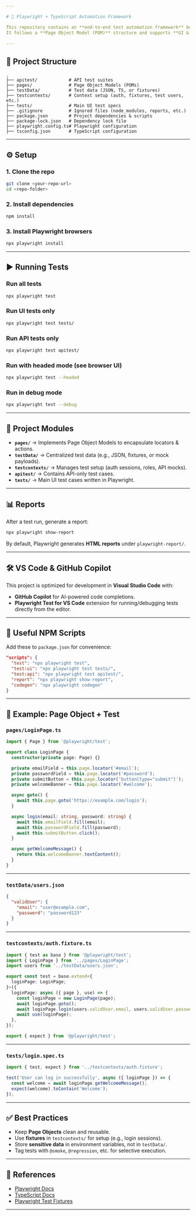 ```yaml
---

# 🚀 Playwright + TypeScript Automation Framework

This repository contains an **end-to-end test automation framework** built with [Playwright](https://playwright.dev/) and **TypeScript**.
It follows a **Page Object Model (POM)** structure and supports **UI & API testing** with reusable test contexts and data-driven design.

---
```


## 📂 Project Structure

```
.
├── apitest/            # API test suites
├── pages/              # Page Object Models (POMs)
├── testData/           # Test data (JSON, TS, or fixtures)
├── testcontexts/       # Context setup (auth, fixtures, test users, etc.)
├── tests/              # Main UI test specs
├── .gitignore          # Ignored files (node_modules, reports, etc.)
├── package.json        # Project dependencies & scripts
├── package-lock.json   # Dependency lock file
├── playwright.config.ts# Playwright configuration
├── tsconfig.json       # TypeScript configuration
```

---

## ⚙️ Setup

### 1. Clone the repo

```bash
git clone <your-repo-url>
cd <repo-folder>
```

### 2. Install dependencies

```bash
npm install
```

### 3. Install Playwright browsers

```bash
npx playwright install
```

---

## ▶️ Running Tests

### Run all tests

```bash
npx playwright test
```

### Run UI tests only

```bash
npx playwright test tests/
```

### Run API tests only

```bash
npx playwright test apitest/
```

### Run with headed mode (see browser UI)

```bash
npx playwright test --headed
```

### Run in debug mode

```bash
npx playwright test --debug
```

---

## 🧩 Project Modules

* **`pages/`** → Implements Page Object Models to encapsulate locators & actions.
* **`testData/`** → Centralized test data (e.g., JSON, fixtures, or mock payloads).
* **`testcontexts/`** → Manages test setup (auth sessions, roles, API mocks).
* **`apitest/`** → Contains API-only test cases.
* **`tests/`** → Main UI test cases written in Playwright.

---

## 📊 Reports

After a test run, generate a report:

```bash
npx playwright show-report
```

By default, Playwright generates **HTML reports** under `playwright-report/`.

---

## 🛠️ VS Code & GitHub Copilot

This project is optimized for development in **Visual Studio Code** with:

* **GitHub Copilot** for AI-powered code completions.
* **Playwright Test for VS Code** extension for running/debugging tests directly from the editor.

---

## 🔑 Useful NPM Scripts

Add these to `package.json` for convenience:

```json
"scripts": {
  "test": "npx playwright test",
  "test:ui": "npx playwright test tests/",
  "test:api": "npx playwright test apitest/",
  "report": "npx playwright show-report",
  "codegen": "npx playwright codegen"
}
```

---

## 📝 Example: Page Object + Test

### `pages/LoginPage.ts`

```ts
import { Page } from '@playwright/test';

export class LoginPage {
  constructor(private page: Page) {}

  private emailField = this.page.locator('#email');
  private passwordField = this.page.locator('#password');
  private submitButton = this.page.locator('button[type="submit"]');
  private welcomeBanner = this.page.locator('#welcome');

  async goto() {
    await this.page.goto('https://example.com/login');
  }

  async login(email: string, password: string) {
    await this.emailField.fill(email);
    await this.passwordField.fill(password);
    await this.submitButton.click();
  }

  async getWelcomeMessage() {
    return this.welcomeBanner.textContent();
  }
}
```

---

### `testData/users.json`

```json
{
  "validUser": {
    "email": "user@example.com",
    "password": "password123"
  }
}
```

---

### `testcontexts/auth.fixture.ts`

```ts
import { test as base } from '@playwright/test';
import { LoginPage } from '../pages/LoginPage';
import users from '../testData/users.json';

export const test = base.extend<{
  loginPage: LoginPage;
}>({
  loginPage: async ({ page }, use) => {
    const loginPage = new LoginPage(page);
    await loginPage.goto();
    await loginPage.login(users.validUser.email, users.validUser.password);
    await use(loginPage);
  },
});

export { expect } from '@playwright/test';
```

---

### `tests/login.spec.ts`

```ts
import { test, expect } from '../testcontexts/auth.fixture';

test('User can log in successfully', async ({ loginPage }) => {
  const welcome = await loginPage.getWelcomeMessage();
  expect(welcome).toContain('Welcome');
});
```

---

## ✅ Best Practices

* Keep **Page Objects** clean and reusable.
* Use **fixtures** in `testcontexts/` for setup (e.g., login sessions).
* Store **sensitive data** in environment variables, not in `testData/`.
* Tag tests with `@smoke`, `@regression`, etc. for selective execution.

---

## 📌 References

* [Playwright Docs](https://playwright.dev/docs/intro)
* [TypeScript Docs](https://www.typescriptlang.org/docs/)
* [Playwright Test Fixtures](https://playwright.dev/docs/test-fixtures)

---

